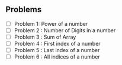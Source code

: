 ## Problems
- [ ] Problem 1: Power of a number  
- [ ] Problem 2 : Number of Digits in a number   
- [ ] Problem 3 : Sum of Array   
- [ ] Problem 4 : First index of a number   
- [ ] Problem 5 : Last index of a number  
- [ ] Problem 6 : All indices of a number  
